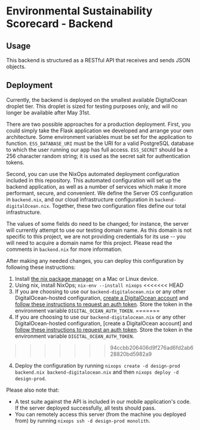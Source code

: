 # Environmental Sustainability Scorecard - Backend

## Usage

This backend is structured as a RESTful API that receives and sends JSON objects.

## Deployment

Currently, the backend is deployed on the smallest available DigitalOcean droplet tier.
This droplet is sized for testing purposes only,
and will no longer be available after May 31st.


There are two possible approaches for a production deployment.
First, you could simply take the Flask application we developed and arrange your own architecture.
Some environment variables must be set for the application to function.
`ESS_DATABASE_URI` must be the URI for a valid PostgreSQL database to which the user running our app has full access.
`ESS_SECRET` should be a 256 character random string; it is used as the secret salt for authentication tokens.

Second, you can use the NixOps automated deployment configuration included in this repository.
This automated configuration will set up the backend application, 
as well as a number of services which make it more performant, secure, and convenient.
We define the Server OS configuration in `backend.nix`,
and our cloud infrastructure configuration in `backend-digitalOcean.nix`.
Together, these two configuration files define our total infrastructure.

The values of some fields do need to be changed;
for instance, the server will currently attempt to use our testing domain name.
As this domain is not specific to this project,
we are not providing credentials for its use -- you will need to acquire a domain name for this project.
Please read the comments in `backend.nix` for more information.

After making any needed changes, you can deploy this configuration by following these instructions:

1. Install [the nix package manager](https://nixos.org/nix/) on a Mac or Linux device.
2. Using nix, install NixOps; `nix-env --install nixops`
<<<<<<< HEAD
3. If you are choosing to use our `backend-digitalocean.nix` or any other DigitalOcean-hosted configuration, [create a DigitalOcean account](https://www.digitalocean.com) and [follow these instructions to request an auth token](https://www.digitalocean.com/community/tutorials/how-to-use-the-digitalocean-api-v2). Store the token in the environment variable `DIGITAL_OCEAN_AUTH_TOKEN`.
=======
3. If you are choosing to use our `backend-digitalocean.nix` or any other DigitalOcean-hosted configuration, [create a DigitalOcean account] and [follow these instructions to request an auth token](https://www.digitalocean.com/community/tutorials/how-to-use-the-digitalocean-api-v2). Store the token in the environment variable `DIGITAL_OCEAN_AUTH_TOKEN`.
>>>>>>> 94ccbb206406d9f276ad6fd2ab628820bd5982a9
4. Deploy the configuration by running `nixops create -d design-prod backend.nix backend-digitalocean.nix` and then `nixops deploy -d design-prod`.

Please also note that:
- A test suite against the API is included in our mobile application's code. If the server deployed successfully, all tests should pass.
- You can remotely access this server (from the machine you deployed from) by running `nixops ssh -d design-prod monolith`.




